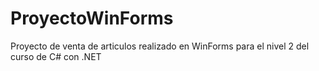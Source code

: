 # ProyectoWinForms
Proyecto de venta de articulos realizado en WinForms para el nivel 2 del curso de C# con .NET
